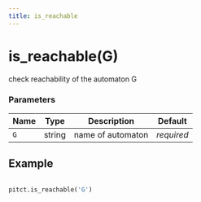 ```yaml
---
title: is_reachable
---
```


# is_reachable(G)

check reachability of the automaton G

### Parameters
| Name       | Type    | Description             |  Default   |
|------------|---------|-------------------------|------------|
| `G`        | string  | name of automaton       | *required* |


## Example

```python title="sample 1"

pitct.is_reachable('G')

```
